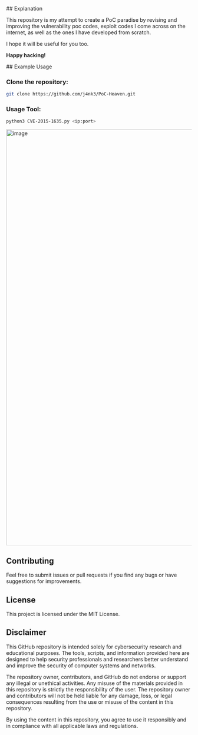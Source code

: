 

## Explanation

This repository is my attempt to create a PoC paradise by revising and improving the vulnerability poc codes, exploit codes I come across on the internet, as well as the ones I have developed from scratch.

I hope it will be useful for you too.

**Happy hacking!**

## Example Usage

### Clone the repository:

```sh
git clone https://github.com/j4nk3/PoC-Heaven.git
```
### Usage Tool:

```sh
python3 CVE-2015-1635.py <ip:port>
```
<img width="1130" alt="image" src="https://github.com/user-attachments/assets/470e9bbe-8800-439d-bca6-d3afd220f5f1">

## Contributing
Feel free to submit issues or pull requests if you find any bugs or have suggestions for improvements.
## License
This project is licensed under the MIT License.

## Disclaimer
This GitHub repository is intended solely for cybersecurity research and educational purposes. The tools, scripts, and information provided here are designed to help security professionals and researchers better understand and improve the security of computer systems and networks.

The repository owner, contributors, and GitHub do not endorse or support any illegal or unethical activities. Any misuse of the materials provided in this repository is strictly the responsibility of the user. The repository owner and contributors will not be held liable for any damage, loss, or legal consequences resulting from the use or misuse of the content in this repository.

By using the content in this repository, you agree to use it responsibly and in compliance with all applicable laws and regulations.

